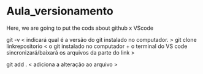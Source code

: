 # Aula_versionamento
Here, we are going to put the cods about github x VScode

git -v < indicará qual é a versão do git instalado no computador. >
git clone linkrepositorio < o git instalado no computador + o terminal do VS code sincronizará/baixará os arquivos da parte do link >

git add . < adiciona a alteração ao arquivo >
